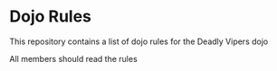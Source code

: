 Dojo Rules
==========

This repository contains a list of dojo rules for the Deadly Vipers dojo

All members should read the rules 


